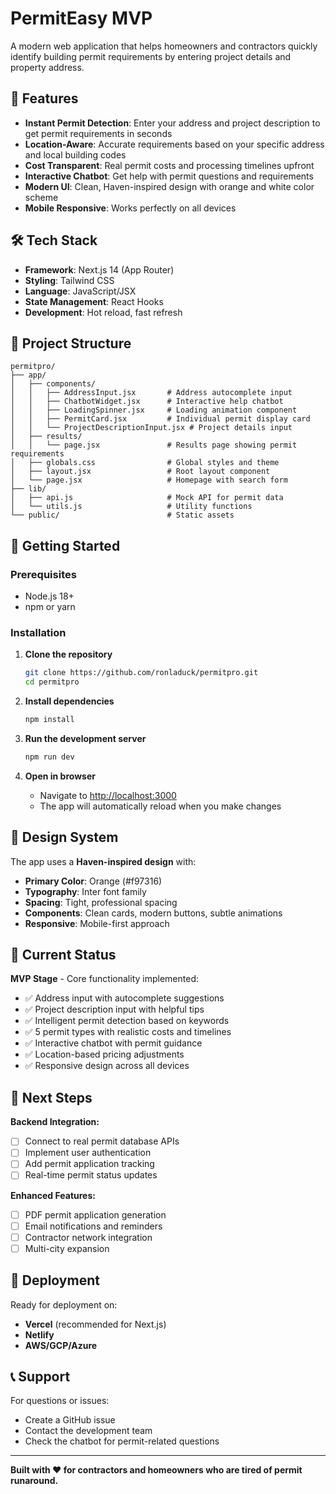 # PermitEasy MVP

A modern web application that helps homeowners and contractors quickly identify building permit requirements by entering project details and property address.

## 🚀 Features

- **Instant Permit Detection**: Enter your address and project description to get permit requirements in seconds
- **Location-Aware**: Accurate requirements based on your specific address and local building codes
- **Cost Transparent**: Real permit costs and processing timelines upfront
- **Interactive Chatbot**: Get help with permit questions and requirements
- **Modern UI**: Clean, Haven-inspired design with orange and white color scheme
- **Mobile Responsive**: Works perfectly on all devices

## 🛠️ Tech Stack

- **Framework**: Next.js 14 (App Router)
- **Styling**: Tailwind CSS
- **Language**: JavaScript/JSX
- **State Management**: React Hooks
- **Development**: Hot reload, fast refresh

## 📁 Project Structure

```
permitpro/
├── app/
│   ├── components/
│   │   ├── AddressInput.jsx       # Address autocomplete input
│   │   ├── ChatbotWidget.jsx      # Interactive help chatbot
│   │   ├── LoadingSpinner.jsx     # Loading animation component
│   │   ├── PermitCard.jsx         # Individual permit display card
│   │   └── ProjectDescriptionInput.jsx # Project details input
│   ├── results/
│   │   └── page.jsx               # Results page showing permit requirements
│   ├── globals.css                # Global styles and theme
│   ├── layout.jsx                 # Root layout component
│   └── page.jsx                   # Homepage with search form
├── lib/
│   ├── api.js                     # Mock API for permit data
│   └── utils.js                   # Utility functions
└── public/                        # Static assets
```

## 🚦 Getting Started

### Prerequisites
- Node.js 18+ 
- npm or yarn

### Installation

1. **Clone the repository**
   ```bash
   git clone https://github.com/ronladuck/permitpro.git
   cd permitpro
   ```

2. **Install dependencies**
   ```bash
   npm install
   ```

3. **Run the development server**
   ```bash
   npm run dev
   ```

4. **Open in browser**
   - Navigate to [http://localhost:3000](http://localhost:3000)
   - The app will automatically reload when you make changes

## 🎨 Design System

The app uses a **Haven-inspired design** with:
- **Primary Color**: Orange (#f97316)
- **Typography**: Inter font family
- **Spacing**: Tight, professional spacing
- **Components**: Clean cards, modern buttons, subtle animations
- **Responsive**: Mobile-first approach

## 🧪 Current Status

**MVP Stage** - Core functionality implemented:
- ✅ Address input with autocomplete suggestions
- ✅ Project description input with helpful tips  
- ✅ Intelligent permit detection based on keywords
- ✅ 5 permit types with realistic costs and timelines
- ✅ Interactive chatbot with permit guidance
- ✅ Location-based pricing adjustments
- ✅ Responsive design across all devices

## 🔮 Next Steps

**Backend Integration:**
- [ ] Connect to real permit database APIs
- [ ] Implement user authentication  
- [ ] Add permit application tracking
- [ ] Real-time permit status updates

**Enhanced Features:**
- [ ] PDF permit application generation
- [ ] Email notifications and reminders
- [ ] Contractor network integration
- [ ] Multi-city expansion

## 🚀 Deployment

Ready for deployment on:
- **Vercel** (recommended for Next.js)
- **Netlify** 
- **AWS/GCP/Azure**

## 📞 Support

For questions or issues:
- Create a GitHub issue
- Contact the development team
- Check the chatbot for permit-related questions

---

**Built with ❤️ for contractors and homeowners who are tired of permit runaround.**
